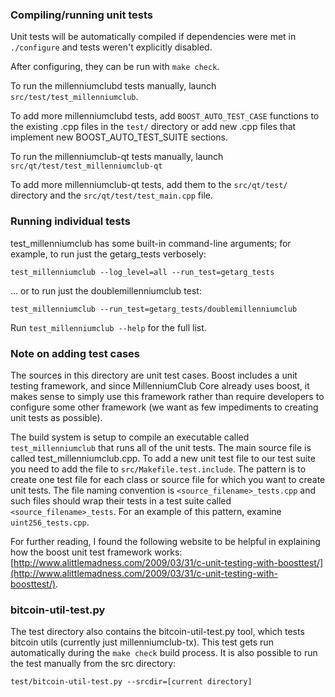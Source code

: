 ### Compiling/running unit tests

Unit tests will be automatically compiled if dependencies were met in `./configure`
and tests weren't explicitly disabled.

After configuring, they can be run with `make check`.

To run the millenniumclubd tests manually, launch `src/test/test_millenniumclub`.

To add more millenniumclubd tests, add `BOOST_AUTO_TEST_CASE` functions to the existing
.cpp files in the `test/` directory or add new .cpp files that
implement new BOOST_AUTO_TEST_SUITE sections.

To run the millenniumclub-qt tests manually, launch `src/qt/test/test_millenniumclub-qt`

To add more millenniumclub-qt tests, add them to the `src/qt/test/` directory and
the `src/qt/test/test_main.cpp` file.

### Running individual tests

test_millenniumclub has some built-in command-line arguments; for
example, to run just the getarg_tests verbosely:

    test_millenniumclub --log_level=all --run_test=getarg_tests

... or to run just the doublemillenniumclub test:

    test_millenniumclub --run_test=getarg_tests/doublemillenniumclub

Run `test_millenniumclub --help` for the full list.

### Note on adding test cases

The sources in this directory are unit test cases.  Boost includes a
unit testing framework, and since MillenniumClub Core already uses boost, it makes
sense to simply use this framework rather than require developers to
configure some other framework (we want as few impediments to creating
unit tests as possible).

The build system is setup to compile an executable called `test_millenniumclub`
that runs all of the unit tests.  The main source file is called
test_millenniumclub.cpp. To add a new unit test file to our test suite you need 
to add the file to `src/Makefile.test.include`. The pattern is to create 
one test file for each class or source file for which you want to create 
unit tests.  The file naming convention is `<source_filename>_tests.cpp` 
and such files should wrap their tests in a test suite 
called `<source_filename>_tests`. For an example of this pattern, 
examine `uint256_tests.cpp`.

For further reading, I found the following website to be helpful in
explaining how the boost unit test framework works:
[http://www.alittlemadness.com/2009/03/31/c-unit-testing-with-boosttest/](http://www.alittlemadness.com/2009/03/31/c-unit-testing-with-boosttest/).

### bitcoin-util-test.py

The test directory also contains the bitcoin-util-test.py tool, which tests bitcoin utils (currently just millenniumclub-tx). This test gets run automatically during the `make check` build process. It is also possible to run the test manually from the src directory:

```
test/bitcoin-util-test.py --srcdir=[current directory]

```